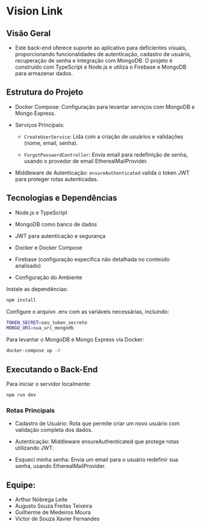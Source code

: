 # Vision Link

## Visão Geral

- Este back-end oferece suporte ao aplicativo para deficientes visuais, proporcionando funcionalidades de autenticação, cadastro de usuário, recuperação de senha e integração com MongoDB. O projeto é construído com TypeScript e Node.js e utiliza o Firebase e MongoDB para armazenar dados.

## Estrutura do Projeto
- Docker Compose: Configuração para levantar serviços com MongoDB e Mongo Express.

- Serviços Principais:
    - `CreateUserService`: Lida com a criação de usuários e validações (nome, email, senha).

    - `ForgotPasswordController`: Envia email para redefinição de senha, usando o provedor de email EtherealMailProvider.

- Middleware de Autenticação: `ensureAuthenticated` valida o token JWT para proteger rotas autenticadas.

## Tecnologias e Dependências
- Node.js e TypeScript

- MongoDB como banco de dados

- JWT para autenticação e segurança

- Docker e Docker Compose

- Firebase (configuração específica não detalhada no conteúdo analisado)

- Configuração do Ambiente

Instale as dependências:

````sh
npm install
````

Configure o arquivo .env com as variáveis necessárias, incluindo:

````sh
TOKEN_SECRET=seu_token_secreto
MONGO_URI=sua_uri_mongodb
````

Para levantar o MongoDB e Mongo Express via Docker:

````sh
docker-compose up -d
````

## Executando o Back-End

Para iniciar o servidor localmente:

````sh
npm run dev
````
### Rotas Principais

- Cadastro de Usuário: Rota que permite criar um novo usuário com validação completa dos dados.

- Autenticação: Middleware ensureAuthenticated que protege rotas utilizando JWT.

- Esqueci minha senha: Envia um email para o usuário redefinir sua senha, usando EtherealMailProvider.

## Equipe:

- Arthur Nóbrega Leite
- Augusto Souza Freitas Teixeira
- Guilherme de Medeiros Moura
- Victor de Souza Xavier Fernandes
